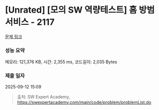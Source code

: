 # [Unrated] [모의 SW 역량테스트] 홈 방범 서비스 - 2117 

[문제 링크](https://swexpertacademy.com/main/code/problem/problemDetail.do?contestProbId=AV5V61LqAf8DFAWu) 

### 성능 요약

메모리: 121,376 KB, 시간: 2,355 ms, 코드길이: 2,035 Bytes

### 제출 일자

2025-09-12 15:09



> 출처: SW Expert Academy, https://swexpertacademy.com/main/code/problem/problemList.do